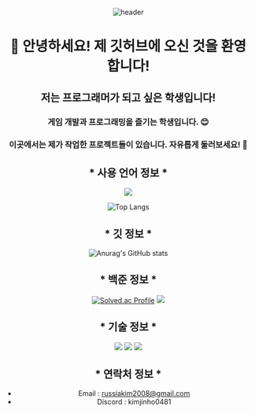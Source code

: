 <div align="center">
  
![header](https://capsule-render.vercel.app/api?type=waving&text=&fontAlign=70&stroke=FFFFFF&strokeWidth=3&fontColor=white&height=200)

# 👋 안녕하세요! 제 깃허브에 오신 것을 환영합니다!
## 저는 프로그래머가 되고 싶은 학생입니다!
### 게임 개발과 프로그래밍을 즐기는 학생입니다. 😊
### 이곳에서는 제가 작업한 프로젝트들이 있습니다. 자유롭게 둘러보세요! 🚀

## * 사용 언어 정보 *
<img src="https://img.shields.io/badge/C%23-239120?style=for-the-badge&logo=csharp&logoColor=white"/>

![Top Langs](https://github-readme-stats.vercel.app/api/top-langs/?username=kim-jinho1)  
## * 깃 정보 *
![Anurag's GitHub stats](https://github-readme-stats.vercel.app/api?username=kim-jinho1&show_icons=true&theme=radical)  
## * 백준 정보 *
[![Solved.ac Profile](http://mazassumnida.wtf/api/v2/generate_badge?boj=kimjinho)](https://solved.ac/kimjinho/)
<img src="http://mazandi.herokuapp.com/api?handle=kimjinho&theme=cold"/>

## * 기술 정보 * 
<img src="https://img.shields.io/badge/Unity-100000?style=for-the-badge&logo=unity&logoColor=white"/>  
<img src="https://img.shields.io/badge/C%23-239120?style=for-the-badge&logo=csharp&logoColor=white"/>  
<img src="https://img.shields.io/badge/Git-F05032?style=for-the-badge&logo=git&logoColor=white"/>

## * 연락처 정보 *
- Email : russiakim2008@gmail.com
- Discord : kimjinho0481

</div>
